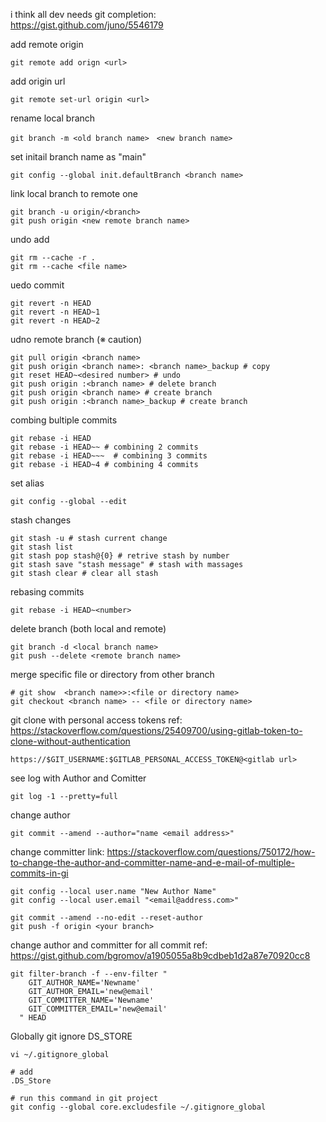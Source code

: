 i think all dev needs git completion:</br>
https://gist.github.com/juno/5546179

add remote origin
```shell
git remote add orign <url>
```
add origin url
```shell
git remote set-url origin <url>
```
rename local branch
```shell
git branch -m <old branch name>　<new branch name>
```
set initail branch name as "main"
```shell
git config --global init.defaultBranch <branch name>
```
link local branch to remote one
```shell
git branch -u origin/<branch>
git push origin <new remote branch name>
```
undo add
```shell
git rm --cache -r .
git rm --cache <file name>
```
uedo commit
```shell
git revert -n HEAD
git revert -n HEAD~1
git revert -n HEAD~2
```
udno remote branch (※ caution)
```shell
git pull origin <branch name>
git push origin <branch name>: <branch name>_backup # copy
git reset HEAD~<desired number> # undo
git push origin :<branch name> # delete branch
git push origin <branch name> # create branch
git push origin :<branch name>_backup # create branch
```
combing bultiple commits</br>
```shell
git rebase -i HEAD
git rebase -i HEAD~~ # combining 2 commits
git rebase -i HEAD~~~  # combining 3 commits
git rebase -i HEAD~4 # combining 4 commits
```
set alias
```shell
git config --global --edit
```
stash changes
```shell
git stash -u # stash current change
git stash list
git stash pop stash@{0} # retrive stash by number
git stash save "stash message" # stash with massages
git stash clear # clear all stash
```
rebasing commits
```shell
git rebase -i HEAD~<number>
```
delete branch (both local and remote)
```shell
git branch -d <local branch name>
git push --delete <remote branch name>
```
merge specific file or directory from other branch
```shell
# git show  <branch name>>:<file or directory name>
git checkout <branch name> -- <file or directory name>
```
git clone with personal access tokens
ref: https://stackoverflow.com/questions/25409700/using-gitlab-token-to-clone-without-authentication
```shell
https://$GIT_USERNAME:$GITLAB_PERSONAL_ACCESS_TOKEN@<gitlab url>
```
see log with Author and Comitter
```shell
git log -1 --pretty=full
```
change author
```shell
git commit --amend --author="name <email address>"
```
change committer
link: https://stackoverflow.com/questions/750172/how-to-change-the-author-and-committer-name-and-e-mail-of-multiple-commits-in-gi
```shell
git config --local user.name "New Author Name"
git config --local user.email "<email@address.com>"

git commit --amend --no-edit --reset-author
git push -f origin <your branch>
```
change author and committer for all commit
ref: https://gist.github.com/bgromov/a1905055a8b9cdbeb1d2a87e70920cc8
```shell
git filter-branch -f --env-filter "
    GIT_AUTHOR_NAME='Newname'
    GIT_AUTHOR_EMAIL='new@email'
    GIT_COMMITTER_NAME='Newname'
    GIT_COMMITTER_EMAIL='new@email'
  " HEAD
```
Globally git ignore DS_STORE
```shell
vi ~/.gitignore_global

# add
.DS_Store

# run this command in git project
git config --global core.excludesfile ~/.gitignore_global
```
